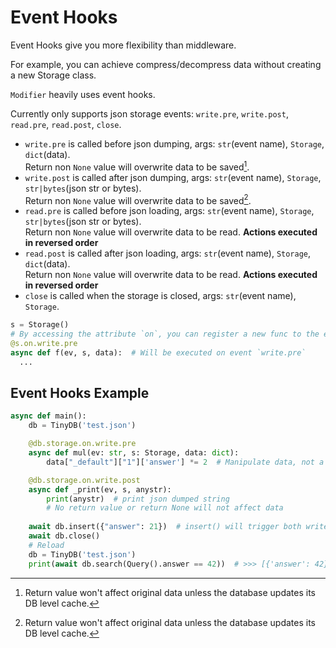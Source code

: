 # Event Hooks

Event Hooks give you more flexibility than middleware.

For example, you can achieve compress/decompress data without creating a new Storage class.

`Modifier` heavily uses event hooks.

Currently only supports json storage events: `write.pre`, `write.post`, `read.pre`, `read.post`, `close`.

* `write.pre` is called before json dumping, args: `str`(event name), `Storage`, `dict`(data).  
  Return non `None` value will overwrite data to be saved[^1].
* `write.post` is called after json dumping, args: `str`(event name), `Storage`, `str|bytes`(json str or bytes).  
  Return non `None` value will overwrite data to be saved[^1].
* `read.pre` is called before json loading, args: `str`(event name), `Storage`, `str|bytes`(json str or bytes).  
  Return non `None` value will overwrite data to be read. **Actions executed in reversed order**
* `read.post` is called after json loading, args: `str`(event name), `Storage`, `dict`(data).  
  Return non `None` value will overwrite data to be read. **Actions executed in reversed order**
* `close` is called when the storage is closed, args: `str`(event name), `Storage`.

```Python
s = Storage()
# By accessing the attribute `on`, you can register a new func to the event
@s.on.write.pre
async def f(ev, s, data):  # Will be executed on event `write.pre`
  ...
```

## Event Hooks Example

```Python
async def main():
    db = TinyDB('test.json')

    @db.storage.on.write.pre
    async def mul(ev: str, s: Storage, data: dict):
        data["_default"]["1"]['answer'] *= 2  # Manipulate data, not a good idea, just for demonstration

    @db.storage.on.write.post
    async def _print(ev, s, anystr):
      	print(anystr)  # print json dumped string
        # No return value or return None will not affect data
 
    await db.insert({"answer": 21})  # insert() will trigger both write events
    await db.close()
    # Reload
    db = TinyDB('test.json')
    print(await db.search(Query().answer == 42))  # >>> [{'answer': 42}] 
```

[^1]: Return value won't affect original data unless the database updates its DB level cache.





